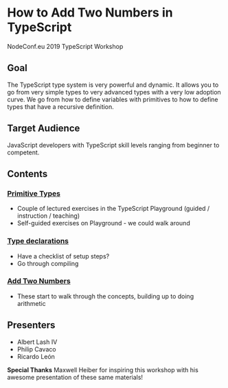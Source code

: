 # How to Add Two Numbers in TypeScript
NodeConf.eu 2019 TypeScript Workshop



## Goal
The TypeScript type system is very powerful and dynamic.  It allows you to go from very simple types to very advanced types with a very low adoption curve.  We go from how to define variables with primitives to how to define types that have a recursive definition.

## Target Audience

JavaScript developers with TypeScript skill levels ranging from beginner to competent.


## Contents

### [Primitive Types](section-1-primitives)
* Couple of lectured exercises in the TypeScript Playground (guided / instruction / teaching)
* Self-guided exercises on Playground - we could walk around

### [Type declarations](section-2-declarations)
* Have a checklist of setup steps?
* Go through compiling

### [Add Two Numbers](section-3-adding-two-numbers)
* These start to walk through the concepts, building up to doing arithmetic

## Presenters
* Albert Lash IV
* Philip Cavaco
* Ricardo Le&oacute;n

__Special Thanks__
Maxwell Heiber for inspiring this workshop with his awesome presentation of these same materials!
